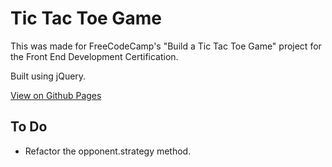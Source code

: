 # Tic Tac Toe Game

This was made for FreeCodeCamp's "Build a Tic Tac Toe Game" project for the Front End Development Certification.

Built using jQuery.

[View on Github Pages](https://adelrodriguez.github.io/tic-tac-toe/)

## To Do

* Refactor the opponent.strategy method.